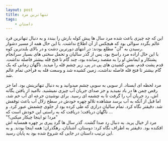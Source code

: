 ```yaml
---
layout: post
title: تنهاترین مرد
tags:
    - داستان
---
```


این که چه چیزی باعث شده مرد سال ها پیش کوله بارش را ببندد و به دنبال تنهاترین فرد عالم بگردد سوالی بود که هیچکس از آن اطلاع نداشت. با این حال همه از مسیر دشوار رسیدن به "آن" مطلع بودند: در انتهای دورترین دشت و در بالای بلندترین کوه.  
با این حال اراده مرد راسخ بود. پس از گذر سالیان و تحمل سختی های بسیار سرانجام پشتکار و ایمانش او را به مقصد رسانده بود، چند گام تا فتح قله بیشتر فاصله نداشت.
قدم پشت قدم، نفس کشیدن های پی در پی. زیر چشم قله را میدید. ناگهان زمانی که یک گام بیشتر تا فتح قله فاصله نداشت، زمین کشیده شد و وسعت قله به فراخی تمام عالم شد.

مرد لحظه ای ایستاد. از سویی به سویی چشم میدوانید و به دنبال تنهاترینش بود. اما جز رقص چمن ها در باد نمیدید و جز صدای جریان آب چیزی نمیشنید. ناامید از یافتن یگانه اش، رد جریان آب را گرفت تا به چشمه ای رسید. برای نوشیدن جرعه ای آب خم شد، اما قبل از آنکه به آب برسد مشاهده تلالو چهره خودش در سطح زلال آب باعث توقفش شد. دقیقتر نگاه کرد. تمام سالیان درازی که طی کرده بود از جلوی چشمش عبور کرد. و ناگهان دریافت؛ دریافت که به راستی این خودش است که ...  
"مرد! تو اینجا چیکار میکنی؟"  
مرد از خیال پرید. به دنبال رد صدا گشت. گذر سال ها گرد پیری بر چهره همسایه اش افکنده بود. دقیقتر به اطراف نگاه کرد: دوستان، آشنایان، رهگذران؛ همه اینجا بودند.
و به این ترتیب داستان در جایی که شروع شده بود به پایان رسید.
